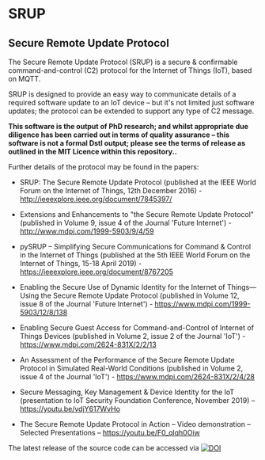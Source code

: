# SRUP

## Secure Remote Update Protocol
The Secure Remote Update Protocol (SRUP) is a secure & confirmable command-and-control (C2) protocol for the Internet of Things (IoT), based on MQTT.

SRUP is designed to provide an easy way to communicate details of a required software update to an IoT device – but it's not limited just software updates; the protocol can be extended to support any type of C2 message.

**This software is the output of PhD research; and whilst appropriate due diligence has been carried out in terms of quality assurance – this software is not a formal Dstl output; please see the terms of release as outlined in the MIT Licence within this repository..**

Further details of the protocol may be found in the papers:
* SRUP: The Secure Remote Update Protocol (published at the IEEE World Forum on the Internet of Things, 12th December 2016) - http://ieeexplore.ieee.org/document/7845397/

* Extensions and Enhancements to "the Secure Remote Update Protocol" (published in Volume 9, issue 4 of the Journal 'Future Internet') - http://www.mdpi.com/1999-5903/9/4/59

* pySRUP – Simplifying Secure Communications for Command & Control in the Internet of Things (published at the 5th IEEE World Forum on the Internet of Things, 15-18 April 2019) - https://ieeexplore.ieee.org/document/8767205

* Enabling the Secure Use of Dynamic Identity for the Internet of Things—Using the Secure Remote Update Protocol (published in Volume 12, issue 8 of the Journal 'Future Internet') - https://www.mdpi.com/1999-5903/12/8/138

* Enabling Secure Guest Access for Command-and-Control of Internet of Things Devices (published in Volume 2, issue 2 of the Journal 'IoT') -  https://www.mdpi.com/2624-831X/2/2/13

* An Assessment of the Performance of the Secure Remote Update Protocol in Simulated Real-World Conditions (published in Volume 2, issue 4 of the Journal 'IoT') -  https://www.mdpi.com/2624-831X/2/4/28

* Secure Messaging, Key Management & Device Identity for the IoT (presentation to IoT Security Foundation Conference, November 2019) – https://youtu.be/vdjY617WvHo 

* The Secure Remote Update Protocol in Action – Video demonstration – Selected Presentations – https://youtu.be/F0_qlqh0Oiw

The latest release of the source code can be accessed via [![DOI](https://zenodo.org/badge/DOI/10.5281/zenodo.4575539.svg)](https://zenodo.org/badge/latestdoi/62746329) 
